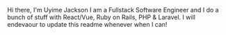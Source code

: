Hi there, I'm Uyime Jackson
I am a Fullstack Software Engineer and I do a bunch of stuff with React/Vue, Ruby on Rails, PHP & Laravel.
I will endevaour to update this readme whenever when I can!
